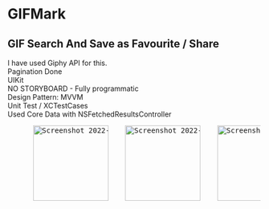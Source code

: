 # GIFMark

## GIF Search And Save as Favourite / Share

I have used Giphy API for this.<br>
Pagination Done<br>
UIKit <br>
NO STORYBOARD - Fully programmatic <br>
Design Pattern: MVVM <br>
Unit Test / XCTestCases <br>
Used Core Data with NSFetchedResultsController
<pre>
      <img width="150" alt="Screenshot 2022-06-11 at 2 52 07 AM" src="https://user-images.githubusercontent.com/87637097/180001558-e6144c25-6fc6-4677-81ae-22d1bd20d612.PNG">    <img width="150" alt="Screenshot 2022-06-11 at 2 52 07 AM" src="https://user-images.githubusercontent.com/87637097/180001611-c1daf0aa-345c-46fc-8d01-0ceaba77188e.PNG">    <img width="150" alt="Screenshot 2022-06-11 at 2 52 07 AM" src="https://user-images.githubusercontent.com/87637097/180001629-eb4db224-69ec-4e3c-9daa-02dbd873b9ba.PNG">    <img width="150" alt="Screenshot 2022-06-11 at 2 52 07 AM" src="https://user-images.githubusercontent.com/87637097/180003253-22629c4e-7b00-405a-ac8b-c3fbd68dc4b3.PNG"> 
</pre>

